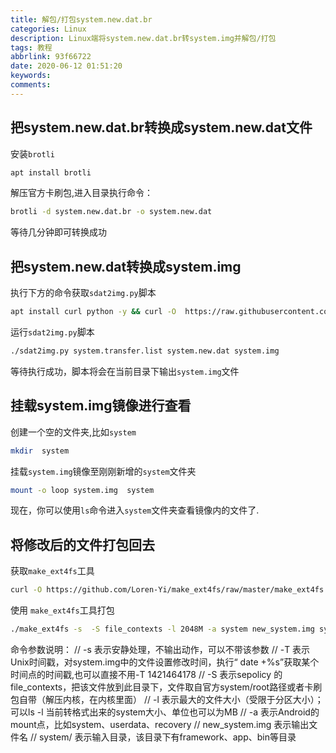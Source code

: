 ```yaml
---
title: 解包/打包system.new.dat.br
categories: Linux
description: Linux端将system.new.dat.br转system.img并解包/打包
tags: 教程
abbrlink: 93f66722
date: 2020-06-12 01:51:20
keywords:
comments:
---
```

<!--more-->
## 把system.new.dat.br转换成system.new.dat文件
安装`brotli`
```  bash
apt install brotli
```
解压官方卡刷包,进入目录执行命令：
```  bash
brotli -d system.new.dat.br -o system.new.dat
```
等待几分钟即可转换成功

## 把system.new.dat转换成system.img

执行下方的命令获取`sdat2img.py`脚本
``` bash
apt install curl python -y && curl -O  https://raw.githubusercontent.com/xpirt/sdat2img/master/sdat2img.py && chmod +x sdat2img.py
```
运行`sdat2img.py`脚本
``` bash
./sdat2img.py system.transfer.list system.new.dat system.img
```
等待执行成功，脚本将会在当前目录下输出`system.img`文件

## 挂载system.img镜像进行查看
创建一个空的文件夹,比如`system`
``` bash
mkdir  system
```
挂载`system.img`镜像至刚刚新增的`system`文件夹
``` bash
mount -o loop system.img  system
```
现在，你可以使用`ls`命令进入`system`文件夹查看镜像内的文件了.

## 将修改后的文件打包回去
获取`make_ext4fs`工具
``` bash
curl -O https://github.com/Loren-Yi/make_ext4fs/raw/master/make_ext4fs && chmod +x make_ext4fs
```
使用 `make_ext4fs`工具打包
```  bash
./make_ext4fs -s  -S file_contexts -l 2048M -a system new_system.img system/
```
命令参数说明：
// -s 表示安静处理，不输出动作，可以不带该参数
// -T 表示Unix时间戳，对system.img中的文件设置修改时间，执行“
date +%s”获取某个时间点的时间戳,也可以直接不用-T 1421464178 
// -S 表示sepolicy 的file_contexts，把该文件放到此目录下，文件取自官方system/root路径或者卡刷包自带（解压内核，在内核里面）
// -l 表示最大的文件大小（受限于分区大小）；可以ls -l 当前转格式出来的system大小、单位也可以为MB
// -a 表示Android的mount点，比如system、userdata、recovery
// new_system.img 表示输出文件名
// system/ 表示输入目录，该目录下有framework、app、bin等目录
